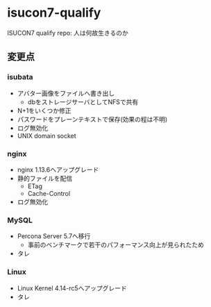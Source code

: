 # isucon7-qualify
ISUCON7 qualify repo: 人は何故生きるのか

## 変更点

### isubata

- アバター画像をファイルへ書き出し
  - dbをストレージサーバとしてNFSで共有
- N+1をいくつか修正
- パスワードをプレーンテキストで保存(効果の程は不明)
- ログ無効化
- UNIX domain socket

### nginx

- nginx 1.13.6へアップグレード
- 静的ファイルを配信
  - ETag
  - Cache-Control
- ログ無効化

### MySQL

- Percona Server 5.7へ移行
  - 事前のベンチマークで若干のパフォーマンス向上が見られたため
- タレ

### Linux

- Linux Kernel 4.14-rc5へアップグレード
- タレ
